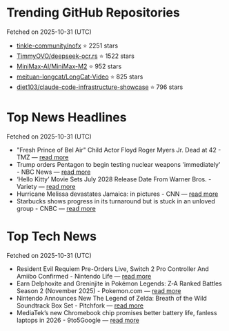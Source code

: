 # Trending GitHub Repositories
Fetched on 2025-10-31 (UTC)

- [tinkle-community/nofx](https://github.com/tinkle-community/nofx) ⭐ 2251 stars
- [TimmyOVO/deepseek-ocr.rs](https://github.com/TimmyOVO/deepseek-ocr.rs) ⭐ 1522 stars
- [MiniMax-AI/MiniMax-M2](https://github.com/MiniMax-AI/MiniMax-M2) ⭐ 952 stars
- [meituan-longcat/LongCat-Video](https://github.com/meituan-longcat/LongCat-Video) ⭐ 825 stars
- [diet103/claude-code-infrastructure-showcase](https://github.com/diet103/claude-code-infrastructure-showcase) ⭐ 796 stars

# Top News Headlines
Fetched on 2025-10-31 (UTC)
- "Fresh Prince of Bel Air" Child Actor Floyd Roger Myers Jr. Dead at 42 - TMZ — [read more](https://www.tmz.com/2025/10/29/floyd-roger-myers-jr-dead/)
- Trump orders Pentagon to begin testing nuclear weapons 'immediately' - NBC News — [read more](https://www.nbcnews.com/politics/national-security/trump-orders-pentagon-begin-testing-nuclear-weapons-immediately-rcna240681)
- ‘Hello Kitty’ Movie Sets July 2028 Release Date From Warner Bros. - Variety — [read more](https://variety.com/2025/film/news/hello-kitty-movie-2028-release-date-warner-bros-1236565206/)
- Hurricane Melissa devastates Jamaica: in pictures - CNN — [read more](https://www.cnn.com/2025/10/29/americas/pictures-devastating-aftermath-hurricane-melissa-jamaica-latam-intl)
- Starbucks shows progress in its turnaround but is stuck in an unloved group - CNBC — [read more](https://www.cnbc.com/2025/10/29/starbucks-shows-progress-in-its-turnaround-but-is-stuck-in-an-unloved-group.html)

# Top Tech News
Fetched on 2025-10-31 (UTC)
- Resident Evil Requiem Pre-Orders Live, Switch 2 Pro Controller And Amiibo Confirmed - Nintendo Life — [read more](https://www.nintendolife.com/news/2025/10/resident-evil-requiem-pre-orders-live-switch-2-pro-controller-and-amiibo-confirmed)
- Earn Delphoxite and Greninjite in Pokémon Legends: Z‑A Ranked Battles Season 2 (November 2025) - Pokemon.com — [read more](https://www.pokemon.com/us/pokemon-news/earn-delphoxite-and-greninjite-in-pokemon-legends-z-a-ranked-battles-season-2-november-2025)
- Nintendo Announces New The Legend of Zelda: Breath of the Wild Soundtrack Box Set - Pitchfork — [read more](https://pitchfork.com/news/nintendo-announces-new-the-legend-of-zelda-breath-of-the-wild-soundtrack-box-set/)
- MediaTek’s new Chromebook chip promises better battery life, fanless laptops in 2026 - 9to5Google — [read more](http://9to5google.com/2025/10/29/mediatek-kompanio-540-chromebook-chip/)
